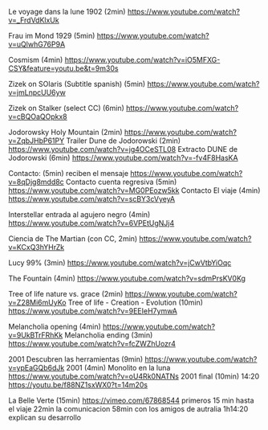 Le voyage dans la lune 1902 (2min) https://www.youtube.com/watch?v=_FrdVdKlxUk

Frau im Mond 1929 (5min) https://www.youtube.com/watch?v=uQlwhG76P9A

Cosmism (4min) https://www.youtube.com/watch?v=iO5MFXG-CSY&feature=youtu.be&t=9m30s

Zizek on SOlaris (Subtitle spanish) (5min) https://www.youtube.com/watch?v=jmLnpcUU6yw

Zizek on Stalker (select CC) (6min) https://www.youtube.com/watch?v=cBQOaQOpkx8


Jodorowsky Holy Mountain (2min) https://www.youtube.com/watch?v=ZqbJHbP61PY
Trailer Dune de Jodorowski (2min) https://www.youtube.com/watch?v=jg4OCeSTL08
Extracto DUNE de Jodorowski (6min) https://www.youtube.com/watch?v=-fv4F8HasKA


Contacto: (5min) reciben el mensaje https://www.youtube.com/watch?v=8qDjg8mdd8c
Contacto cuenta regresiva (5min) https://www.youtube.com/watch?v=MG0PEozw5kk
Contacto El viaje (4min) https://www.youtube.com/watch?v=scBY3cVyeyA



Interstellar entrada al agujero negro (4min) https://www.youtube.com/watch?v=6VPEtUgNJj4

Ciencia de The Martian (con CC, 2min) https://www.youtube.com/watch?v=KCxQ3hYHrZk

Lucy 99% (3min) https://www.youtube.com/watch?v=jCwVtbYiOqc

The Fountain (4min) https://www.youtube.com/watch?v=sdmPrsKV0Kg

Tree of life nature vs. grace (2min) https://www.youtube.com/watch?v=Z28Mi6mUyKo
Tree of life - Creation - Evolution (10min) https://www.youtube.com/watch?v=9EEIeH7ymwA

Melancholia opening (4min) https://www.youtube.com/watch?v=9UkBTrFRhKk
Melancholia ending (3min) https://www.youtube.com/watch?v=fcZWZhUozr4

2001 Descubren las herramientas (9min) https://www.youtube.com/watch?v=ypEaGQb6dJk
2001 (4min) Monolito en la luna https://www.youtube.com/watch?v=oU4Rk0NATNs
2001 final (10min) 14:20 https://youtu.be/f88NZ1sxWX0?t=14m20s


La Belle Verte (15min) https://vimeo.com/67868544 
primeros 15 min hasta el viaje
22min la comunicacion
58min con los amigos de autralia
1h14:20 explican su desarrollo

